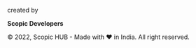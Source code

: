 <p>created by</p>
<b>Scopic Developers</b>
<p>© 2022, Scopic HUB - Made with ❤️ in India. All right reserved.</p>
